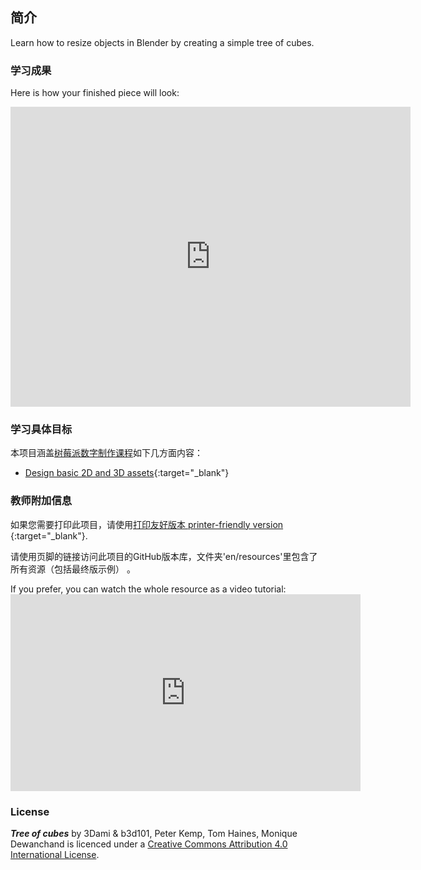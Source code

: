 ## 简介

Learn how to resize objects in Blender by creating a simple tree of cubes.

### 学习成果

Here is how your finished piece will look:

<div class="sketchfab-embed-wrapper">
  <iframe width="640" height="480" src="https://sketchfab.com/models/0e62596168f84ea0a40b4644c4ecc3f2/embed" frameborder="0" allowvr allowfullscreen mozallowfullscreen="true" webkitallowfullscreen="true" onmousewheel=""></iframe>
</div>

### 学习具体目标

本项目涵盖[树莓派数字制作课程](http://rpf.io/curriculum)如下几方面内容：

+ [Design basic 2D and 3D assets](https://curriculum.raspberrypi.org/design/creator/){:target="_blank"}

### 教师附加信息

如果您需要打印此项目，请使用[打印友好版本 printer-friendly version ](https://projects.raspberrypi.org/en/projects/blender-tree-of-cubes/print){:target="_blank"}.

请使用页脚的链接访问此项目的GitHub版本库，文件夹'en/resources'里包含了所有资源（包括最终版示例） 。

If you prefer, you can watch the whole resource as a video tutorial: <iframe width="560" height="315" src="https://www.youtube.com/embed/Urh8iActMqA?rel=0" frameborder="0" allowfullscreen mark="crwd-mark"></iframe> 

### License

***Tree of cubes*** by 3Dami & b3d101, Peter Kemp, Tom Haines, Monique Dewanchand is licenced under a [Creative Commons Attribution 4.0 International License](http://creativecommons.org/licenses/by-sa/4.0/).